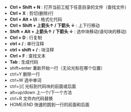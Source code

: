 - **Ctrl + Shift + N** : 打开当前工程下任意目录的文件（查找文件）
-  **Ctrl + X** : 剪切(删除)行
-  **Ctrl + Alt + l/i** : 格式化代码
-  **Ctrl + Shift + 上箭头↑ / 下箭头 ↓** : 上下行移动
-  **Shift + Alt + 上箭头↑ / 下箭头 ↓** : 选中块移动(语句块的移动)
-  **Ctrl + D** : 行复制
-  **ctrl + /** : 单行注释
-  **ctrl + shift + /** : 块注释
-  **Ctrl + F** : 查找文本
-  **Tab** : 生成代码
-  shift+enter 重新开始一行（无论光标在哪个位置） 
-  ctrl+Y 删除一行 
-  ctrl+W 选中单词 
-  ctrl+]/[ 光标到代码块的前面或后面 
-  alt+up/down 上一个/下一个方法 
-  ctrl+R 文件内代码替换
-  HOME/END 快速的跳到一行的前面和后面
